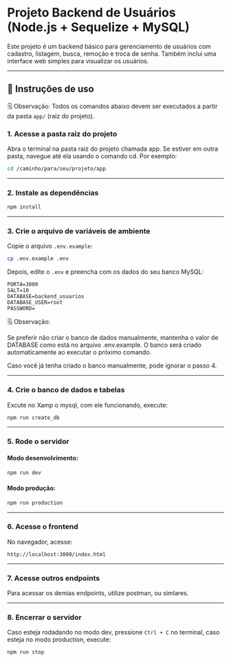 # Projeto Backend de Usuários (Node.js + Sequelize + MySQL)

Este projeto é um backend básico para gerenciamento de usuários com cadastro, listagem, busca, remoção e troca de senha. Também inclui uma interface web simples para visualizar os usuários.

---

## 🚀 Instruções de uso

🗒️ Observação: Todos os comandos abaixo devem ser executados a partir da pasta `app/` (raiz do projeto).

### 1. Acesse a pasta raiz do projeto

Abra o terminal na pasta raiz do projeto chamada app.
Se estiver em outra pasta, navegue até ela usando o comando cd. Por exemplo:

```bash
cd /caminho/para/seu/projeto/app
```

---

### 2. Instale as dependências

```bash
npm install
```

---

### 3. Crie o arquivo de variáveis de ambiente

Copie o arquivo `.env.example`:

```bash
cp .env.example .env
```

Depois, edite o `.env` e preencha com os dados do seu banco MySQL:

```env
PORTA=3000
SALT=10
DATABASE=backend_usuarios
DATABASE_USER=root
PASSWORD=
```
🗒️ Observação:

Se preferir não criar o banco de dados manualmente, mantenha o valor de DATABASE como está no arquivo .env.example. O banco será criado automaticamente ao executar o próximo comando.

Caso você já tenha criado o banco manualmente, pode ignorar o passo 4.

---

### 4. Crie o banco de dados e tabelas

Excute no Xamp o mysql, com ele funcionando, execute:
```bash
npm run create_db
```

---

### 5. Rode o servidor

#### Modo desenvolvimento:

```bash
npm run dev
```

#### Modo produção:

```bash
npm run production
```

---

### 6. Acesse o frontend

No navegador, acesse:

```navegador
http://localhost:3000/index.html
```

---

### 7. Acesse outros endpoints

Para acessar os demias endpoints, utilize postman, ou simlares. 

---

### 8. Encerrar o servidor

Caso esteja rodadando no modo dev, pressione `Ctrl + C` no terminal, caso esteja no modo production, execute:

```bash
npm run stop
```
